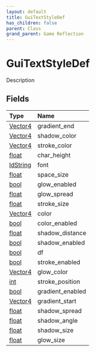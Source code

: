```yaml
---
layout: default
title: GuiTextStyleDef
has_children: false
parent: Class
grand_parent: Game Reflection
---
```

# GuiTextStyleDef
Description 

## Fields
| Type | Name |
|:-------------|:--------------|
| [Vector4](/game-reflection/classes/vector4.md) | gradient_end |
| [Vector4](/game-reflection/classes/vector4.md) | shadow_color |
| [Vector4](/game-reflection/classes/vector4.md) | stroke_color |
| [float](/game-reflection/components/float.md) | char_height |
| [IdString](/game-reflection/components/id_string.md) | font |
| [float](/game-reflection/components/float.md) | space_size |
| [bool](/game-reflection/components/bool.md) | glow_enabled |
| [float](/game-reflection/components/float.md) | glow_spread |
| [float](/game-reflection/components/float.md) | stroke_size |
| [Vector4](/game-reflection/classes/vector4.md) | color |
| [bool](/game-reflection/components/bool.md) | color_enabled |
| [float](/game-reflection/components/float.md) | shadow_distance |
| [bool](/game-reflection/components/bool.md) | shadow_enabled |
| [bool](/game-reflection/components/bool.md) | df |
| [bool](/game-reflection/components/bool.md) | stroke_enabled |
| [Vector4](/game-reflection/classes/vector4.md) | glow_color |
| [int](/game-reflection/enums/int.md) | stroke_position |
| [bool](/game-reflection/components/bool.md) | gradient_enabled |
| [Vector4](/game-reflection/classes/vector4.md) | gradient_start |
| [float](/game-reflection/components/float.md) | shadow_spread |
| [float](/game-reflection/components/float.md) | shadow_angle |
| [float](/game-reflection/components/float.md) | shadow_size |
| [float](/game-reflection/components/float.md) | glow_size |
